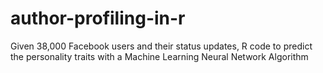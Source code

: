 # author-profiling-in-r
Given 38,000 Facebook users and their status updates, R code to predict the personality traits with a Machine Learning Neural Network Algorithm
